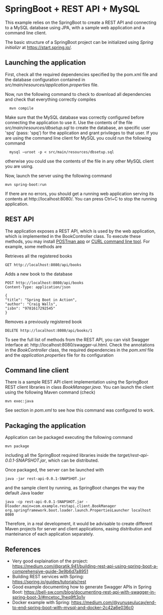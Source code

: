 SpringBoot + REST API + MySQL
=============================

This example relies on the SpringBoot to create a REST API and connecting to a MySQL database using JPA, with a sample web application and a command line client.

The basic structure of a SpringBoot project can be initialized using *Spring initializr* at https://start.spring.io/.

Launching the application
-------------------------

First, check all the required dependencies specified by the pom.xml file and the database configuration contained in *src/main/resources/application.properties* file.

Now, run the following command to check to download all dependencies and check that everything correctly compiles

      mvn compile

Make sure that the MySQL database was correctly configured before connecting the application to use it. 
Use the contents of the file *src/main/resources/dbsetup.sql* to create the database, an specific user 'spq' (pass: 'spq') for the application and grant privileges to that user. If you are using the command line client for MySQL you could run the following command

      mysql –uroot -p < src/main/resources/dbsetup.sql

otherwise you could use the contents of the file in any other MySQL client you are using.

Now, launch the server using the following command

    mvn spring-boot:run

If there are no errors, you should get a running web application serving its contents at http://localhost:8080/. You can press Ctrl+C to stop the running application.

REST API
--------

The application exposes a REST API, which is used by the web application, which is implemented in the BookController class. To execute these methods, you may install [POSTman app](https://learning.postman.com/docs/getting-started/first-steps/get-postman/) or [CURL command line tool](https://curl.se/). For example, some methods are

Retrieves all the registered books

    GET http://localhost:8080/api/books

Adds a new book to the database

    POST http://localhost:8080/api/books
    Content-Type: application/json

    {
    "title": "Spring Boot in Action",
    "author": "Craig Walls",
    "isbn": "9781617292545"
    }

Removes a previously registered book

    DELETE http://localhost:8080/api/books/1

To see the full list of methods from the REST API, you can visit Swagger interface at: http://localhost:8080/swagger-ui.html. Check the annotations in the *BookController* class, the required dependencies in the *pom.xml* file and the *application.properties* file for its configuration

Command line client
-------------------

There is a sample REST API client implementation using the SpringBoot REST client libraries in class *BookManager.java*. You can launch the client using the following Maven command (check)

    mvn exec:java

See <build> section in *pom.xml* to see how this command was configured to work.

Packaging the application
-------------------------

Application can be packaged executing the following command

    mvn package

including all the SpringBoot required libraries inside the *target/rest-api-0.0.1-SNAPSHOT.jar*, which can be distributed.

Once packaged, the server can be launched with

    java -jar rest-api-0.0.1-SNAPSHOT.jar

and the sample client by running, as SpringBoot changes the way the default Java loader

    java -cp rest-api-0.0.1-SNAPSHOT.jar -Dloader.main=com.example.restapi.client.BookManager org.springframework.boot.loader.launch.PropertiesLauncher localhost 8080

Therefore, in a real development, it would be advisable to create different Maven projects for server and client applications, easing distribution and manteinance of each application separately.

References
----------

* Very good explaination of the project: https://medium.com/@pratik.941/building-rest-api-using-spring-boot-a-comprehensive-guide-3e9b6d7a8951 
* Building REST services with Spring: https://spring.io/guides/tutorials/rest
* Good example documenting how to generate Swagger APIs in Spring Boot: https://bell-sw.com/blog/documenting-rest-api-with-swagger-in-spring-boot-3/#mcetoc_1heq9ft3o1v 
* Docker example with Spring: https://medium.com/@yunuseulucay/end-to-end-spring-boot-with-mysql-and-docker-2c42a6e036c0



